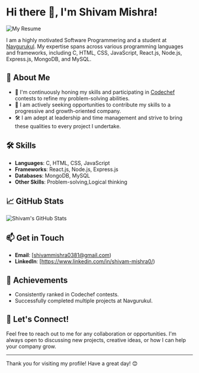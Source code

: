 # Hi there 👋, I'm Shivam Mishra!

![My Resume](https://drive.google.com/file/d/1wcnWEuaRUs0wVYWGKObd-uhtdWLxYQ_G/view?usp=drive_link)

I am a highly motivated Software Programmering and a student at [Navgurukul](https://navgurukul.org/). My expertise spans across various programming languages and frameworks, including C, HTML, CSS, JavaScript, React.js, Node.js, Express.js, MongoDB, and MySQL.

## 🚀 About Me

- 🌱 I'm continuously honing my skills and participating in [Codechef](https://www.codechef.com/) contests to refine my problem-solving abilities.
- 💼 I am actively seeking opportunities to contribute my skills to a progressive and growth-oriented company.
- 🛠️ I am adept at leadership and time management and strive to bring these qualities to every project I undertake.

## 🛠️ Skills

- **Languages**: C, HTML, CSS, JavaScript
- **Frameworks**: React.js, Node.js, Express.js
- **Databases**: MongoDB, MySQL
- **Other Skills**: Problem-solving,Logical thinking

## 📈 GitHub Stats

![Shivam's GitHub Stats](https://github-readme-stats.vercel.app/api?username=Shivam8299&show_icons=true&theme=radical)

## 📫 Get in Touch

- **Email**: [shivammishra0381@gmail.com)
- **LinkedIn**: [https://www.linkedin.com/in/shivam-mishra0/)

## 🌟 Achievements

- Consistently ranked in Codechef contests.
- Successfully completed multiple projects at Navgurukul.

## 🤝 Let's Connect!

Feel free to reach out to me for any collaboration or opportunities. I'm always open to discussing new projects, creative ideas, or how I can help your company grow.

---

Thank you for visiting my profile! Have a great day! 😊



